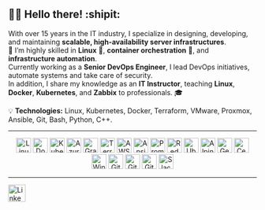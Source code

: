 <h2 align="left"> 👨‍💻 Hello there! :shipit: </h2>

With over 15 years in the IT industry, I specialize in designing, developing, and maintaining **scalable, high-availability server infrastructures**.  
🚀 I’m highly skilled in **Linux** 🐧, **container orchestration** 🐳, and **infrastructure automation**.  
Currently working as a **Senior DevOps Engineer**, I lead DevOps initiatives, automate systems and take care of security.  
In addition, I share my knowledge as an **IT Instructor**, teaching **Linux**, **Docker**, **Kubernetes**, and **Zabbix** to professionals. 🎓

💡 **Technologies:** Linux, Kubernetes, Docker, Terraform, VMware, Proxmox, Ansible, Git, Bash, Python, C++.

---

<div align="center">
  <img src="https://cdn.jsdelivr.net/gh/devicons/devicon/icons/linux/linux-original.svg" height="30" alt="Linux" />
  <img src="https://cdn.jsdelivr.net/gh/devicons/devicon/icons/docker/docker-original.svg" height="30" alt="Docker" />
  <img src="https://cdn.jsdelivr.net/gh/devicons/devicon/icons/kubernetes/kubernetes-plain.svg" height="30" alt="Kubernetes" />
  <img src="https://cdn.jsdelivr.net/gh/devicons/devicon/icons/azure/azure-original.svg" height="30" alt="Azure" />
  <img src="https://cdn.jsdelivr.net/gh/devicons/devicon/icons/grafana/grafana-original.svg" height="30" alt="Grafana" />
  <img src="https://cdn.jsdelivr.net/gh/devicons/devicon/icons/terraform/terraform-original.svg" height="30" alt="Terraform" />
  <img src="https://cdn.jsdelivr.net/gh/devicons/devicon/icons/amazonwebservices/amazonwebservices-line-wordmark.svg" height="30" alt="AWS" />
  <img src="https://cdn.simpleicons.org/ansible/EE0000" height="30" alt="Ansible" />
  <img src="https://cdn.simpleicons.org/prometheus/E6522C" height="30" alt="Prometheus" />
  <img src="https://cdn.simpleicons.org/redhat/EE0000" height="30" alt="RedHat" />
  <img src="https://cdn.simpleicons.org/ubuntu/E95420" height="30" alt="Ubuntu" />
  <img src="https://cdn.simpleicons.org/alpinelinux/0D597F" height="30" alt="Alpine" />
  <img src="https://cdn.simpleicons.org/gentoo/54487A" height="30" alt="Gentoo" />
  <img src="https://cdn.jsdelivr.net/gh/devicons/devicon/icons/centos/centos-original.svg" height="30" alt="CentOS" />
  <img src="https://cdn.jsdelivr.net/gh/devicons/devicon/icons/windows8/windows8-original.svg" height="30" alt="Windows" />
  <img src="https://skillicons.dev/icons?i=git" height="30" alt="Git" />
  <img src="https://skillicons.dev/icons?i=github" height="30" alt="GitHub" />
  <img src="https://skillicons.dev/icons?i=gitlab" height="30" alt="GitLab" />
  <img src="https://cdn.jsdelivr.net/gh/devicons/devicon/icons/slack/slack-original.svg" height="30" alt="Slack" />
</div>

---

<div align="left">
  <a href="https://www.linkedin.com/in/sebastiankoziatek/">
    <img src="https://img.shields.io/static/v1?message=LinkedIn&logo=linkedin&label=&color=0077B5&logoColor=white&labelColor=&style=for-the-badge" height="35" alt="LinkedIn" />
  </a>
</div>
